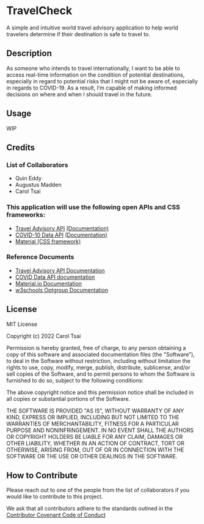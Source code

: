 # TravelCheck
A simple and intuitive world travel advisory application to help world travelers determine if their destination is safe to travel to.

## Description

As someone who intends to travel internationally, I want to be able to access real-time information on the condition of potential destinations, especially in regard to potential risks that I might not be aware of, especially in regards to COVID-19. As a result, I’m capable of making informed decisions on where and when I should travel in the future.

## Usage

WIP

## Credits

### List of Collaborators
* Quin Eddy
* Augustus Madden
* Carol Tsai

### This application will use the following open APIs and CSS frameworks:

* [Travel Advisory API](https://www.travel-advisory.info/) [(Documentation)](https://www.travel-advisory.info/data-api) 
* [COVID-10 Data API](https://disease.sh/) [(Documentation)](https://disease.sh/docs/)
* [Material (CSS framework)](https://material.io/)


### Reference Documents

* [Travel Advisory API Documentation](https://www.travel-advisory.info/data-api) 
* [COVID Data API documentation](https://disease.sh/docs/)
* [Material.io Documentation](https://m3.material.io/foundations/glossary)
* [w3schools Optgroup Documentation](https://www.w3schools.com/tags/tag_optgroup.asp)

## License

MIT License

Copyright (c) 2022 Carol Tsai

Permission is hereby granted, free of charge, to any person obtaining a copy
of this software and associated documentation files (the "Software"), to deal
in the Software without restriction, including without limitation the rights
to use, copy, modify, merge, publish, distribute, sublicense, and/or sell
copies of the Software, and to permit persons to whom the Software is
furnished to do so, subject to the following conditions:

The above copyright notice and this permission notice shall be included in all
copies or substantial portions of the Software.

THE SOFTWARE IS PROVIDED "AS IS", WITHOUT WARRANTY OF ANY KIND, EXPRESS OR
IMPLIED, INCLUDING BUT NOT LIMITED TO THE WARRANTIES OF MERCHANTABILITY,
FITNESS FOR A PARTICULAR PURPOSE AND NONINFRINGEMENT. IN NO EVENT SHALL THE
AUTHORS OR COPYRIGHT HOLDERS BE LIABLE FOR ANY CLAIM, DAMAGES OR OTHER
LIABILITY, WHETHER IN AN ACTION OF CONTRACT, TORT OR OTHERWISE, ARISING FROM,
OUT OF OR IN CONNECTION WITH THE SOFTWARE OR THE USE OR OTHER DEALINGS IN THE
SOFTWARE.


## How to Contribute

Please reach out to one of the people from the list of collaborators if you would like to contribute to this project.

We ask that all contributors adhere to the standards outined in the [Contributor Covenant Code of Conduct](https://www.contributor-covenant.org/version/2/1/code_of_conduct/)
